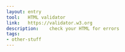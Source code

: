 ```yaml
---
layout: entry
tool:	HTML validator
link:	https://validator.w3.org
description:	check your HTML for errors
tags:
- other-stuff	
---
```


